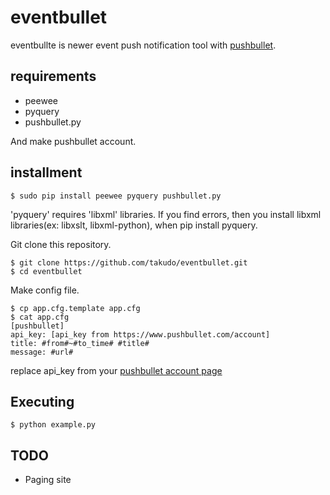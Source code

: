 # eventbullet

eventbullte is newer event push notification tool with [pushbullet](https://www.pushbullet.com/).

## requirements

* peewee
* pyquery
* pushbullet.py

And make pushbullet account.

## installment

```
$ sudo pip install peewee pyquery pushbullet.py
```

'pyquery' requires 'libxml' libraries.
If you find errors, then you install libxml libraries(ex: libxslt, libxml-python), when pip install pyquery.


Git clone this repository.

```
$ git clone https://github.com/takudo/eventbullet.git
$ cd eventbullet
```

Make config file.

```
$ cp app.cfg.template app.cfg
$ cat app.cfg
[pushbullet]
api_key: [api_key from https://www.pushbullet.com/account]
title: #from#~#to_time# #title#
message: #url#
```

replace api_key from your [pushbullet account page](https://www.pushbullet.com/account)

## Executing

```
$ python example.py
```

## TODO

* Paging site